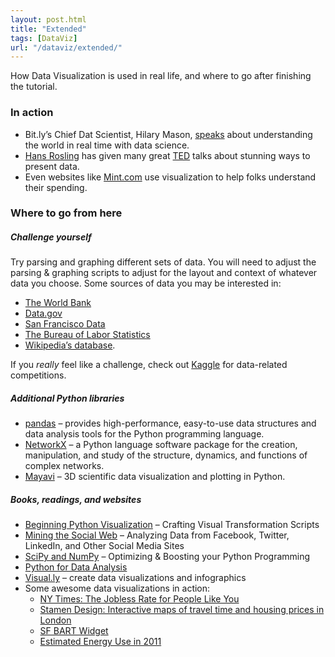```yaml
---
layout: post.html
title: "Extended"
tags: [DataViz]
url: "/dataviz/extended/"
---
```


How Data Visualization is used in real life, and where to go after finishing the tutorial.

### In action

* Bit.ly’s Chief Dat Scientist, Hilary Mason, [speaks](http://www.youtube.com/watch?v=zwtg2yOCdpM) about understanding the world in real time with data science.
* [Hans Rosling](http://www.ted.com/speakers/hans_rosling.html) has given many great [TED](http://www.ted.com) talks about stunning ways to present data.
* Even websites like [Mint.com](www.mint.com) use visualization to help folks understand their spending.


### Where to go from here

##### Challenge yourself

Try parsing and graphing different sets of data. You will need to adjust the parsing & graphing scripts to adjust for the layout and context of whatever data you choose.  Some sources of data you may be interested in: 

* [The World Bank](http://data.worldbank.org/)
* [Data.gov](http://www.data.gov)
* [San Francisco Data](https://data.sfgov.org/)
* [The Bureau of Labor Statistics](http://www.bls.gov/)
* [Wikipedia’s database](http://en.wikipedia.org/wiki/Wikipedia:Database_download).

If you _really_ feel like a challenge, check out [Kaggle](http://www.kaggle.com/) for data-related competitions.

##### Additional Python libraries

* [pandas](http://pandas.pydata.org/) – provides high-performance, easy-to-use data structures and data analysis tools for the Python programming language.
* [NetworkX](http://networkx.github.com/) – a Python language software package for the creation, manipulation, and study of the structure, dynamics, and functions of complex networks.
* [Mayavi](http://docs.enthought.com/mayavi/mayavi/) – 3D scientific data visualization and plotting in Python.

##### Books, readings, and websites

* [Beginning Python Visualization](http://www.amazon.com/gp/product/1430218436?ie=UTF8&tag=flowingdata-20&linkCode=as2&camp=1789&creative=390957&creativeASIN=1430218436) – Crafting Visual Transformation Scripts 
* [Mining the Social Web](http://shop.oreilly.com/product/0636920010203.do) – Analyzing Data from Facebook, Twitter, LinkedIn, and Other Social Media Sites
* [SciPy and NumPy](http://shop.oreilly.com/product/0636920020219.do) – Optimizing & Boosting your Python Programming
* [Python for Data Analysis](http://oreilly.com/shop/product/0636920023784.html)
* [Visual.ly](http://visual.ly/) – create data visualizations and infographics
* Some awesome data visualizations in action:
	* [NY Times: The Jobless Rate for People Like You](http://www.nytimes.com/interactive/2009/11/06/business/economy/unemployment-lines.html?_r=0)
	* [Stamen Design: Interactive maps of travel time and housing prices in London](http://stamen.com/clients/mysociety)
	* [SF BART Widget](http://worrydream.com/#!/bartwidget)
	* [Estimated Energy Use in 2011](https://flowcharts.llnl.gov/content/energy/energy_archive/energy_flow_2011/LLNLUSEnergy2011.png)